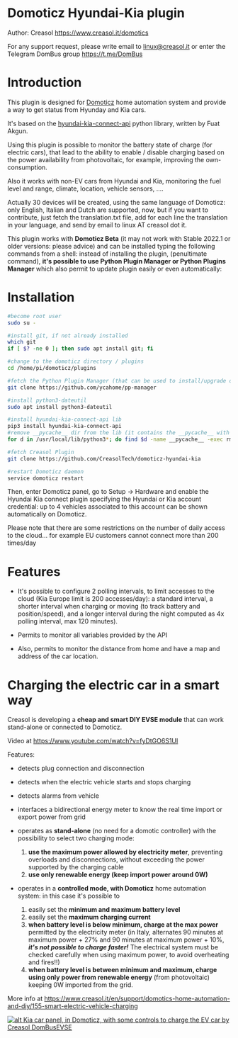 # Domoticz Hyundai-Kia plugin
Author: Creasol https://www.creasol.it/domotics

For any support request, please write email to linux@creasol.it or enter the Telegram DomBus group https://t.me/DomBus 


# Introduction

This plugin is designed for [Domoticz](https://www.domoticz.com) home automation system and provide a way to get status from Hyunday and Kia cars.

It's based on the [hyundai-kia-connect-api](https://pypi.org/project/hyundai-kia-connect-api/) python library, written by Fuat Akgun.  

Using this plugin is possible to monitor the battery state of charge (for electric cars), that lead to the ability to enable / disable charging based on the power availability from photovoltaic, for example, improving the own-consumption. 

Also it works with non-EV cars from Hyundai and Kia, monitoring the fuel level and range, climate, location, vehicle sensors, ....

Actually 30 devices will be created, using the same language of Domoticz: only English, Italian and Dutch are supported, now, but if you want to contribute, just fetch the translation.txt file, add for each line the translation in your language, and send by email to linux AT creasol dot it.

This plugin works with **Domoticz Beta** (it may not work with Stable 2022.1 or older versions: please advice) and can be installed typing the following commands from a shell: instead of installing the plugin, (penultimate command),  **it's possible to use Python Plugin Manager or Python Plugins Manager** which also permit to update plugin easily or even automatically:

# Installation

```bash
#become root user
sudo su -

#install git, if not already installed
which git
if [ $? -ne 0 ]; then sudo apt install git; fi

#change to the domoticz directory / plugins
cd /home/pi/domoticz/plugins 

#fetch the Python Plugin Manager (that can be used to install/upgrade other plugins, including domoticz-hyundai-kia)
git clone https://github.com/ycahome/pp-manager

#install python3-dateutil
sudo apt install python3-dateutil

#install hyundai-kia-connect-api lib
pip3 install hyundai-kia-connect-api
#remove __pycache__ dir from the lib (it contains the __pycache__ with sources compiled by a different python version or different CPU)
for d in /usr/local/lib/python3*; do find $d -name __pycache__ -exec rm -r {} \; ; done

#fetch Creasol Plugin
git clone https://github.com/CreasolTech/domoticz-hyundai-kia

#restart Domoticz daemon
service domoticz restart
```

Then, enter Domoticz panel, go to Setup -> Hardware and enable the Hyundai Kia connect plugin specifying the Hyundai or Kia account credential: up to 4 vehicles associated to this account can be shown automatically on Domoticz.

Please note that there are some restrictions on the number of daily access to the cloud... for example EU customers cannot connect more than 200 times/day



# Features
* It's possible to configure 2 polling intervals, to limit accesses to the cloud (Kia Europe limit is 200 accesses/day): a standard interval, a shorter interval when charging or moving (to track battery and position/speed), and a longer interval during the night computed as 4x polling interval, max 120 minutes).

* Permits to monitor all variables provided by the API

* Also, permits to monitor the distance from home and have a map and address of the car location.



# Charging the electric car in a smart way

Creasol is developing a __cheap and smart DIY EVSE module__ that can work stand-alone or connected to Domoticz.

Video at https://www.youtube.com/watch?v=fyDtGO6S1UI

Features:
* detects plug connection and disconnection
* detects when the electric vehicle starts and stops charging
* detects alarms from vehicle
* interfaces a bidirectional energy meter to know the real time import or export power from grid
* operates as __stand-alone__ (no need for a domotic controller) with the possibility to select two charging mode:
    1. __use the maximum power allowed by electricity meter__, preventing overloads and disconnections, without exceeding the power supported by the charging cable
    2. __use only renewable energy (keep import power around 0W)__

* operates in a __controlled mode, with Domoticz__ home automation system: in this case it's possible to 
	1. easily set the __minimum and maximum battery level__
	2. easily set the __maximum charging current__
	3. __when battery level is below minimum, charge at the max power__ permitted by the electricity meter (in Italy, alternates 90 minutes at maximum power + 27% and 90 minutes at maximum power + 10%, ___it's not possible to charge faster!___ The electrical system must be checked carefully when using maximum power, to avoid overheating and fires!!)
	4. __when battery level is between minimum and maximum, charge using only power from renewable energy__ (from photovoltaic) keeping 0W imported from the grid.

More info at https://www.creasol.it/en/support/domotics-home-automation-and-diy/155-smart-electric-vehicle-charging

[![alt Kia car panel, in Domoticz, with some controls to charge the EV car by Creasol DomBusEVSE](https://images.creasol.it/kia_domoticz2.webp "Kia car panel, in Domoticz, with some controls to charge the EV car by Creasol DomBusEVSE")](https://www.creasol.it/domotics)

